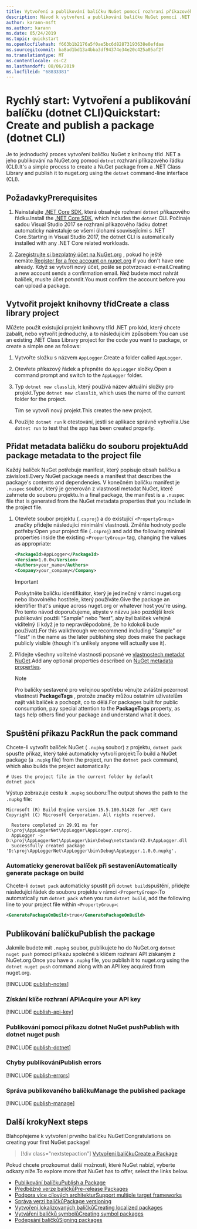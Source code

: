 ```yaml
---
title: Vytvoření a publikování balíčku NuGet pomocí rozhraní příkazového řádku dotnet
description: Návod k vytvoření a publikování balíčku NuGet pomocí .NET Core CLI, dotnet.
author: karann-msft
ms.author: karann
ms.date: 05/24/2019
ms.topic: quickstart
ms.openlocfilehash: f663b1b2176a5f0ae5bc6d82873193638e0efdaa
ms.sourcegitcommit: ba8ad1bd13a4bba3df94374e34e20c425a05af2f
ms.translationtype: MT
ms.contentlocale: cs-CZ
ms.lasthandoff: 08/06/2019
ms.locfileid: "68833381"
---
```

# <a name="quickstart-create-and-publish-a-package-dotnet-cli"></a><span data-ttu-id="69b6a-103">Rychlý start: Vytvoření a publikování balíčku (dotnet CLI)</span><span class="sxs-lookup"><span data-stu-id="69b6a-103">Quickstart: Create and publish a package (dotnet CLI)</span></span>

<span data-ttu-id="69b6a-104">Je to jednoduchý proces vytvoření balíčku NuGet z knihovny tříd .NET a jeho publikování na NuGet.org pomocí `dotnet` rozhraní příkazového řádku (CLI).</span><span class="sxs-lookup"><span data-stu-id="69b6a-104">It's a simple process to create a NuGet package from a .NET Class Library and publish it to nuget.org using the `dotnet` command-line interface (CLI).</span></span>

## <a name="prerequisites"></a><span data-ttu-id="69b6a-105">Požadavky</span><span class="sxs-lookup"><span data-stu-id="69b6a-105">Prerequisites</span></span>

1. <span data-ttu-id="69b6a-106">Nainstalujte [.NET Core SDK](https://www.microsoft.com/net/download/), která obsahuje rozhraní `dotnet` příkazového řádku.</span><span class="sxs-lookup"><span data-stu-id="69b6a-106">Install the [.NET Core SDK](https://www.microsoft.com/net/download/), which includes the `dotnet` CLI.</span></span> <span data-ttu-id="69b6a-107">Počínaje sadou Visual Studio 2017 se rozhraní příkazového řádku dotnet automaticky nainstaluje se všemi úlohami souvisejícími s .NET Core.</span><span class="sxs-lookup"><span data-stu-id="69b6a-107">Starting in Visual Studio 2017, the dotnet CLI is automatically installed with any .NET Core related workloads.</span></span>

1. <span data-ttu-id="69b6a-108">[Zaregistrujte si bezplatný účet na NuGet.org](https://www.nuget.org/users/account/LogOn?returnUrl=%2F) , pokud ho ještě nemáte.</span><span class="sxs-lookup"><span data-stu-id="69b6a-108">[Register for a free account on nuget.org](https://www.nuget.org/users/account/LogOn?returnUrl=%2F) if you don't have one already.</span></span> <span data-ttu-id="69b6a-109">Když se vytvoří nový účet, pošle se potvrzovací e-mail.</span><span class="sxs-lookup"><span data-stu-id="69b6a-109">Creating a new account sends a confirmation email.</span></span> <span data-ttu-id="69b6a-110">Než budete moct nahrát balíček, musíte účet potvrdit.</span><span class="sxs-lookup"><span data-stu-id="69b6a-110">You must confirm the account before you can upload a package.</span></span>

## <a name="create-a-class-library-project"></a><span data-ttu-id="69b6a-111">Vytvořit projekt knihovny tříd</span><span class="sxs-lookup"><span data-stu-id="69b6a-111">Create a class library project</span></span>

<span data-ttu-id="69b6a-112">Můžete použít existující projekt knihovny tříd .NET pro kód, který chcete zabalit, nebo vytvořit jednoduchý, a to následujícím způsobem:</span><span class="sxs-lookup"><span data-stu-id="69b6a-112">You can use an existing .NET Class Library project for the code you want to package, or create a simple one as follows:</span></span>

1. <span data-ttu-id="69b6a-113">Vytvořte složku s názvem `AppLogger`.</span><span class="sxs-lookup"><span data-stu-id="69b6a-113">Create a folder called `AppLogger`.</span></span>

1. <span data-ttu-id="69b6a-114">Otevřete příkazový řádek a přepněte do `AppLogger` složky.</span><span class="sxs-lookup"><span data-stu-id="69b6a-114">Open a command prompt and switch to the `AppLogger` folder.</span></span>

1. <span data-ttu-id="69b6a-115">Typ `dotnet new classlib`, který používá název aktuální složky pro projekt.</span><span class="sxs-lookup"><span data-stu-id="69b6a-115">Type `dotnet new classlib`, which uses the name of the current folder for the project.</span></span>

   <span data-ttu-id="69b6a-116">Tím se vytvoří nový projekt.</span><span class="sxs-lookup"><span data-stu-id="69b6a-116">This creates the new project.</span></span>

1. <span data-ttu-id="69b6a-117">Použijte `dotnet run` k otestování, jestli se aplikace správně vytvořila.</span><span class="sxs-lookup"><span data-stu-id="69b6a-117">Use `dotnet run` to test that the app has been created properly.</span></span>

## <a name="add-package-metadata-to-the-project-file"></a><span data-ttu-id="69b6a-118">Přidat metadata balíčku do souboru projektu</span><span class="sxs-lookup"><span data-stu-id="69b6a-118">Add package metadata to the project file</span></span>

<span data-ttu-id="69b6a-119">Každý balíček NuGet potřebuje manifest, který popisuje obsah balíčku a závislosti.</span><span class="sxs-lookup"><span data-stu-id="69b6a-119">Every NuGet package needs a manifest that describes the package's contents and dependencies.</span></span> <span data-ttu-id="69b6a-120">V konečném balíčku manifest je `.nuspec` soubor, který je generován z vlastností metadat NuGet, které zahrnete do souboru projektu.</span><span class="sxs-lookup"><span data-stu-id="69b6a-120">In a final package, the manifest is a `.nuspec` file that is generated from the NuGet metadata properties that you include in the project file.</span></span>

1. <span data-ttu-id="69b6a-121">Otevřete soubor projektu (`.csproj`) a do existující `<PropertyGroup>` značky přidejte následující minimální vlastnosti. Změňte hodnoty podle potřeby:</span><span class="sxs-lookup"><span data-stu-id="69b6a-121">Open your project file (`.csproj`) and add the following minimal properties inside the existing `<PropertyGroup>` tag, changing the values as appropriate:</span></span>

    ```xml
    <PackageId>AppLogger</PackageId>
    <Version>1.0.0</Version>
    <Authors>your_name</Authors>
    <Company>your_company</Company>
    ```

    > [!Important]
    > <span data-ttu-id="69b6a-122">Poskytněte balíčku identifikátor, který je jedinečný v rámci nuget.org nebo libovolného hostitele, který používáte.</span><span class="sxs-lookup"><span data-stu-id="69b6a-122">Give the package an identifier that's unique across nuget.org or whatever host you're using.</span></span> <span data-ttu-id="69b6a-123">Pro tento návod doporučujeme, abyste v názvu jako pozdější krok publikování použili "Sample" nebo "test", aby byl balíček veřejně viditelný (i když je to nepravděpodobné, že ho kdokoli bude používat).</span><span class="sxs-lookup"><span data-stu-id="69b6a-123">For this walkthrough we recommend including "Sample" or "Test" in the name as the later publishing step does make the package publicly visible (though it's unlikely anyone will actually use it).</span></span>

1. <span data-ttu-id="69b6a-124">Přidejte všechny volitelné vlastnosti popsané ve [vlastnostech metadat NuGet](/dotnet/core/tools/csproj#nuget-metadata-properties).</span><span class="sxs-lookup"><span data-stu-id="69b6a-124">Add any optional properties described on [NuGet metadata properties](/dotnet/core/tools/csproj#nuget-metadata-properties).</span></span>

    > [!Note]
    > <span data-ttu-id="69b6a-125">Pro balíčky sestavené pro veřejnou spotřebu věnujte zvláštní pozornost vlastnosti **PackageTags** , protože značky můžou ostatním uživatelům najít váš balíček a pochopit, co to dělá.</span><span class="sxs-lookup"><span data-stu-id="69b6a-125">For packages built for public consumption, pay special attention to the **PackageTags** property, as tags help others find your package and understand what it does.</span></span>

## <a name="run-the-pack-command"></a><span data-ttu-id="69b6a-126">Spuštění příkazu Pack</span><span class="sxs-lookup"><span data-stu-id="69b6a-126">Run the pack command</span></span>

<span data-ttu-id="69b6a-127">Chcete-li vytvořit balíček NuGet ( `.nupkg` soubor) z projektu, `dotnet pack` spusťte příkaz, který také automaticky vytvoří projekt:</span><span class="sxs-lookup"><span data-stu-id="69b6a-127">To build a NuGet package (a `.nupkg` file) from the project, run the `dotnet pack` command, which also builds the project automatically:</span></span>

```cli
# Uses the project file in the current folder by default
dotnet pack
```

<span data-ttu-id="69b6a-128">Výstup zobrazuje cestu k `.nupkg` souboru:</span><span class="sxs-lookup"><span data-stu-id="69b6a-128">The output shows the path to the `.nupkg` file:</span></span>

```output
Microsoft (R) Build Engine version 15.5.180.51428 for .NET Core
Copyright (C) Microsoft Corporation. All rights reserved.

  Restore completed in 29.91 ms for D:\proj\AppLoggerNet\AppLogger\AppLogger.csproj.
  AppLogger -> D:\proj\AppLoggerNet\AppLogger\bin\Debug\netstandard2.0\AppLogger.dll
  Successfully created package 'D:\proj\AppLoggerNet\AppLogger\bin\Debug\AppLogger.1.0.0.nupkg'.
```

### <a name="automatically-generate-package-on-build"></a><span data-ttu-id="69b6a-129">Automaticky generovat balíček při sestavení</span><span class="sxs-lookup"><span data-stu-id="69b6a-129">Automatically generate package on build</span></span>

<span data-ttu-id="69b6a-130">Chcete-li `dotnet pack` automaticky spustit při `dotnet build`spuštění, přidejte následující řádek do souboru projektu v rámci `<PropertyGroup>`:</span><span class="sxs-lookup"><span data-stu-id="69b6a-130">To automatically run `dotnet pack` when you run `dotnet build`, add the following line to your project file within `<PropertyGroup>`:</span></span>

```xml
<GeneratePackageOnBuild>true</GeneratePackageOnBuild>
```

## <a name="publish-the-package"></a><span data-ttu-id="69b6a-131">Publikování balíčku</span><span class="sxs-lookup"><span data-stu-id="69b6a-131">Publish the package</span></span>

<span data-ttu-id="69b6a-132">Jakmile budete mít `.nupkg` soubor, publikujete ho do NuGet.org `dotnet nuget push` pomocí příkazu společně s klíčem rozhraní API získaným z NuGet.org.</span><span class="sxs-lookup"><span data-stu-id="69b6a-132">Once you have a `.nupkg` file, you publish it to nuget.org using the `dotnet nuget push` command along with an API key acquired from nuget.org.</span></span>

[!INCLUDE [publish-notes](includes/publish-notes.md)]

### <a name="acquire-your-api-key"></a><span data-ttu-id="69b6a-133">Získání klíče rozhraní API</span><span class="sxs-lookup"><span data-stu-id="69b6a-133">Acquire your API key</span></span>

[!INCLUDE [publish-api-key](includes/publish-api-key.md)]

### <a name="publish-with-dotnet-nuget-push"></a><span data-ttu-id="69b6a-134">Publikování pomocí příkazu dotnet NuGet push</span><span class="sxs-lookup"><span data-stu-id="69b6a-134">Publish with dotnet nuget push</span></span>

[!INCLUDE [publish-dotnet](includes/publish-dotnet.md)]

### <a name="publish-errors"></a><span data-ttu-id="69b6a-135">Chyby publikování</span><span class="sxs-lookup"><span data-stu-id="69b6a-135">Publish errors</span></span>

[!INCLUDE [publish-errors](includes/publish-errors.md)]

### <a name="manage-the-published-package"></a><span data-ttu-id="69b6a-136">Správa publikovaného balíčku</span><span class="sxs-lookup"><span data-stu-id="69b6a-136">Manage the published package</span></span>

[!INCLUDE [publish-manage](includes/publish-manage.md)]

## <a name="next-steps"></a><span data-ttu-id="69b6a-137">Další kroky</span><span class="sxs-lookup"><span data-stu-id="69b6a-137">Next steps</span></span>

<span data-ttu-id="69b6a-138">Blahopřejeme k vytvoření prvního balíčku NuGet!</span><span class="sxs-lookup"><span data-stu-id="69b6a-138">Congratulations on creating your first NuGet package!</span></span>

> [!div class="nextstepaction"]
> [<span data-ttu-id="69b6a-139">Vytvoření balíčku</span><span class="sxs-lookup"><span data-stu-id="69b6a-139">Create a Package</span></span>](../create-packages/creating-a-package-dotnet-cli.md)

<span data-ttu-id="69b6a-140">Pokud chcete prozkoumat další možnosti, které NuGet nabízí, vyberte odkazy níže.</span><span class="sxs-lookup"><span data-stu-id="69b6a-140">To explore more that NuGet has to offer, select the links below.</span></span>

- [<span data-ttu-id="69b6a-141">Publikování balíčku</span><span class="sxs-lookup"><span data-stu-id="69b6a-141">Publish a Package</span></span>](../nuget-org/publish-a-package.md)
- [<span data-ttu-id="69b6a-142">Předběžné verze balíčků</span><span class="sxs-lookup"><span data-stu-id="69b6a-142">Pre-release Packages</span></span>](../create-packages/Prerelease-Packages.md)
- [<span data-ttu-id="69b6a-143">Podpora více cílových architektur</span><span class="sxs-lookup"><span data-stu-id="69b6a-143">Support multiple target frameworks</span></span>](../create-packages/multiple-target-frameworks-project-file.md)
- [<span data-ttu-id="69b6a-144">Správa verzí balíčků</span><span class="sxs-lookup"><span data-stu-id="69b6a-144">Package versioning</span></span>](../reference/package-versioning.md)
- [<span data-ttu-id="69b6a-145">Vytvoření lokalizovaných balíčků</span><span class="sxs-lookup"><span data-stu-id="69b6a-145">Creating localized packages</span></span>](../create-packages/creating-localized-packages.md)
- [<span data-ttu-id="69b6a-146">Vytváření balíčků symbolů</span><span class="sxs-lookup"><span data-stu-id="69b6a-146">Creating symbol packages</span></span>](../create-packages/symbol-packages-snupkg.md)
- [<span data-ttu-id="69b6a-147">Podepsání balíčků</span><span class="sxs-lookup"><span data-stu-id="69b6a-147">Signing packages</span></span>](../create-packages/Sign-a-package.md)
